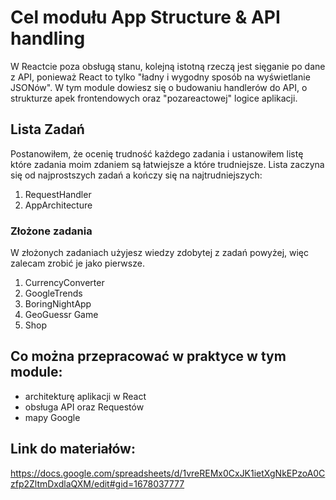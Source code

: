 # Cel modułu App Structure & API handling

W Reactcie poza obsługą stanu, kolejną istotną rzeczą jest sięganie po dane z API, ponieważ React to tylko "ładny i wygodny sposób na wyświetlanie JSONów". W tym module dowiesz się o budowaniu handlerów do API, o strukturze apek frontendowych oraz "pozareactowej" logice aplikacji.

## Lista Zadań

Postanowiłem, że ocenię trudność każdego zadania i ustanowiłem listę które zadania moim zdaniem są łatwiejsze a które trudniejsze. Lista zaczyna się od najprostszych zadań a kończy się na najtrudniejszych:

1. RequestHandler
2. AppArchitecture

### Złożone zadania

W złożonych zadaniach użyjesz wiedzy zdobytej z zadań powyżej, więc zalecam zrobić je jako pierwsze.

1. CurrencyConverter
2. GoogleTrends
3. BoringNightApp
4. GeoGuessr Game
5. Shop

## Co można przepracować w praktyce w tym module:

- architekturę aplikacji w React
- obsługa API oraz Requestów
- mapy Google

## Link do materiałów:

https://docs.google.com/spreadsheets/d/1vreREMx0CxJK1ietXgNkEPzoA0Czfp2ZltmDxdlaQXM/edit#gid=1678037777
